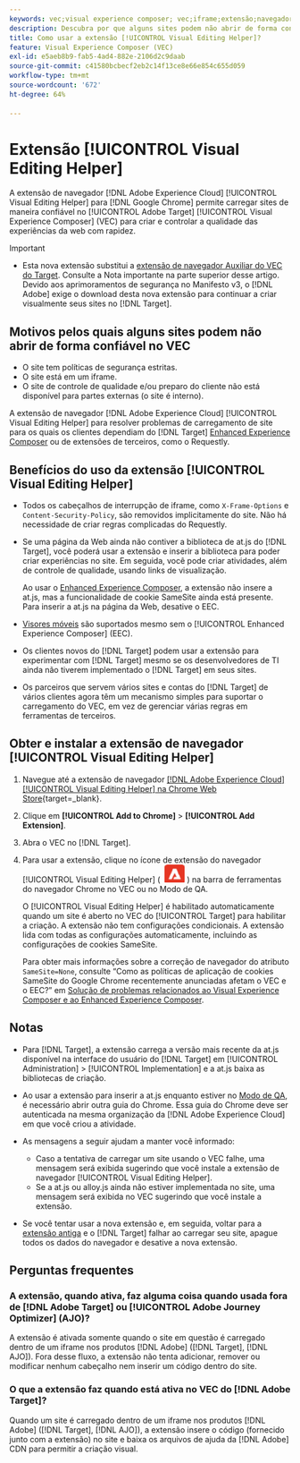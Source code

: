 ```yaml
---
keywords: vec;visual experience composer; vec;iframe;extensão;navegador;perguntas frequentes
description: Descubra por que alguns sites podem não abrir de forma confiável no [!UICONTROL Visual Experience Composer] (VEC). A extensão de navegador [!UICONTROL Visual Editing Helper] permite carregar sites de maneira confiável no VEC.
title: Como usar a extensão [!UICONTROL Visual Editing Helper]?
feature: Visual Experience Composer (VEC)
exl-id: e5aeb8b9-fab5-4ad4-882e-2106d2c9daab
source-git-commit: c41580bcbecf2eb2c14f13ce8e66e854c655d059
workflow-type: tm+mt
source-wordcount: '672'
ht-degree: 64%

---
```


# Extensão [!UICONTROL Visual Editing Helper]

A extensão de navegador [!DNL Adobe Experience Cloud] [!UICONTROL Visual Editing Helper] para [!DNL Google Chrome] permite carregar sites de maneira confiável no [!UICONTROL Adobe Target] [!UICONTROL Visual Experience Composer] (VEC) para criar e controlar a qualidade das experiências da web com rapidez.

>[!IMPORTANT]
>
>* Esta nova extensão substitui a [extensão de navegador Auxiliar do VEC do Target](/help/main/c-experiences/c-visual-experience-composer/r-troubleshoot-composer/vec-helper-browser-extension.md). Consulte a Nota importante na parte superior desse artigo. Devido aos aprimoramentos de segurança no Manifesto v3, o [!DNL Adobe] exige o download desta nova extensão para continuar a criar visualmente seus sites no [!DNL Target].

## Motivos pelos quais alguns sites podem não abrir de forma confiável no VEC

* O site tem políticas de segurança estritas.
* O site está em um iframe.
* O site de controle de qualidade e/ou preparo do cliente não está disponível para partes externas (o site é interno).

A extensão de navegador [!DNL Adobe Experience Cloud] [!UICONTROL Visual Editing Helper] para resolver problemas de carregamento de site para os quais os clientes dependiam do [!DNL Target] [Enhanced Experience Composer](/help/main/administrating-target/visual-experience-composer-set-up.md#eec) ou de extensões de terceiros, como o Requestly.

## Benefícios do uso da extensão [!UICONTROL Visual Editing Helper]

* Todos os cabeçalhos de interrupção de iframe, como `X-Frame-Options` e `Content-Security-Policy`, são removidos implicitamente do site. Não há necessidade de criar regras complicadas do Requestly.
* Se uma página da Web ainda não contiver a biblioteca de at.js do [!DNL Target], você poderá usar a extensão e inserir a biblioteca para poder criar experiências no site. Em seguida, você pode criar atividades, além de controle de qualidade, usando links de visualização.

  Ao usar o [Enhanced Experience Composer](/help/main/administrating-target/visual-experience-composer-set-up.md#eec), a extensão não insere a at.js, mas a funcionalidade de cookie SameSite ainda está presente. Para inserir a at.js na página da Web, desative o EEC.

* [Visores móveis](/help/main/c-experiences/c-visual-experience-composer/mobile-viewports.md) são suportados mesmo sem o [!UICONTROL Enhanced Experience Composer] (EEC).
* Os clientes novos do [!DNL Target] podem usar a extensão para experimentar com [!DNL Target] mesmo se os desenvolvedores de TI ainda não tiverem implementado o [!DNL Target] em seus sites.
* Os parceiros que servem vários sites e contas do [!DNL Target] de vários clientes agora têm um mecanismo simples para suportar o carregamento do VEC, em vez de gerenciar várias regras em ferramentas de terceiros.

## Obter e instalar a extensão de navegador [!UICONTROL Visual Editing Helper]

1. Navegue até a extensão de navegador [[!DNL Adobe Experience Cloud] [!UICONTROL Visual Editing Helper] na Chrome Web Store](https://chrome.google.com/webstore/detail/adobe-experience-cloud-vi/kgmjjkfjacffaebgpkpcllakjifppnca){target=_blank}.
1. Clique em **[!UICONTROL Add to Chrome]** > **[!UICONTROL Add Extension]**.
1. Abra o VEC no [!DNL Target].
1. Para usar a extensão, clique no ícone de extensão do navegador [!UICONTROL Visual Editing Helper] ( ![ícone da Extensão de Edição Visual](/help/main/c-experiences/c-visual-experience-composer/r-troubleshoot-composer/assets/visual-editing-helper.png) ) na barra de ferramentas do navegador Chrome no VEC ou no Modo de QA.

   O [!UICONTROL Visual Editing Helper] é habilitado automaticamente quando um site é aberto no VEC do [!UICONTROL Target] para habilitar a criação. A extensão não tem configurações condicionais. A extensão lida com todas as configurações automaticamente, incluindo as configurações de cookies SameSite.

   Para obter mais informações sobre a correção de navegador do atributo `SameSite=None`, consulte “Como as políticas de aplicação de cookies SameSite do Google Chrome recentemente anunciadas afetam o VEC e o EEC?” em [Solução de problemas relacionados ao Visual Experience Composer e ao Enhanced Experience Composer](/help/main/c-experiences/c-visual-experience-composer/r-troubleshoot-composer/issues-related-to-the-visual-experience-composer-vec-and-enhanced-experience-composer-eec.md).

## Notas

* Para [!DNL Target], a extensão carrega a versão mais recente da at.js disponível na interface do usuário do [!DNL Target] em [!UICONTROL Administration] > [!UICONTROL Implementation] e a at.js baixa as bibliotecas de criação.
* Ao usar a extensão para inserir a at.js enquanto estiver no [Modo de QA](/help/main/c-activities/c-activity-qa/activity-qa.md), é necessário abrir outra guia do Chrome. Essa guia do Chrome deve ser autenticada na mesma organização da [!DNL Adobe Experience Cloud] em que você criou a atividade.
* As mensagens a seguir ajudam a manter você informado:

   * Caso a tentativa de carregar um site usando o VEC falhe, uma mensagem será exibida sugerindo que você instale a extensão de navegador [!UICONTROL Visual Editing Helper].
   * Se a at.js ou alloy.js ainda não estiver implementada no site, uma mensagem será exibida no VEC sugerindo que você instale a extensão.
* Se você tentar usar a nova extensão e, em seguida, voltar para a [extensão antiga](/help/main/c-experiences/c-visual-experience-composer/r-troubleshoot-composer/vec-helper-browser-extension.md) e o [!DNL Target] falhar ao carregar seu site, apague todos os dados do navegador e desative a nova extensão.

## Perguntas frequentes

### A extensão, quando ativa, faz alguma coisa quando usada fora de [!DNL Adobe Target] ou [!UICONTROL Adobe Journey Optimizer] (AJO)?

A extensão é ativada somente quando o site em questão é carregado dentro de um iframe nos produtos [!DNL Adobe] ([!DNL Target], [!DNL AJO]). Fora desse fluxo, a extensão não tenta adicionar, remover ou modificar nenhum cabeçalho nem inserir um código dentro do site.

### O que a extensão faz quando está ativa no VEC do [!DNL Adobe Target]?

Quando um site é carregado dentro de um iframe nos produtos [!DNL Adobe] ([!DNL Target], [!DNL AJO]), a extensão insere o código (fornecido junto com a extensão) no site e baixa os arquivos de ajuda da [!DNL Adobe] CDN para permitir a criação visual.

